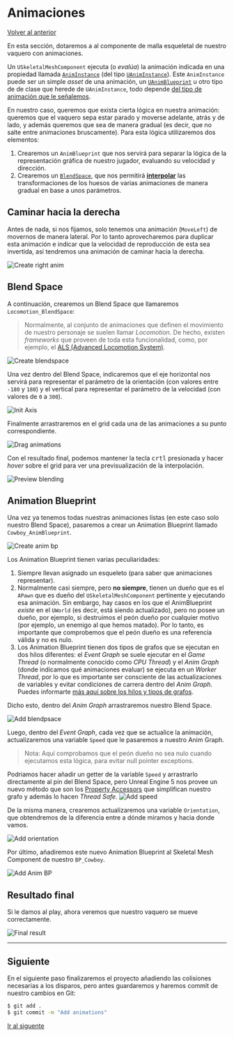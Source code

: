 # Animaciones

[Volver al anterior](04_input_routing.md)

En esta sección, dotaremos a al componente de malla esqueletal de nuestro vaquero con animaciones.

Un `USkeletalMeshComponent` ejecuta (o _evalúa_) la animación indicada en una propiedad llamada [`AnimInstance`](https://github.com/EpicGames/UnrealEngine/blob/38aabe84016d888c4f83875601146c0c852ebaaa/Engine/Source/Runtime/Engine/Classes/Components/SkeletalMeshComponent.h#L92) (del tipo [`UAnimInstance`](https://github.com/EpicGames/UnrealEngine/blob/38aabe84016d888c4f83875601146c0c852ebaaa/Engine/Source/Runtime/Engine/Classes/Animation/AnimInstance.h#L362)). Este `AnimInstance` puede ser un simple _asset_ de una animación, un [`UAnimBlueprint`](https://github.com/EpicGames/UnrealEngine/blob/38aabe84016d888c4f83875601146c0c852ebaaa/Engine/Source/Runtime/Engine/Classes/Animation/AnimBlueprint.h#L77) u otro tipo de de clase que herede de `UAnimInstance`, todo depende [del tipo de animación que le señalemos](https://github.com/EpicGames/UnrealEngine/blob/38aabe84016d888c4f83875601146c0c852ebaaa/Engine/Source/Runtime/Engine/Classes/Components/SkeletalMeshComponent.h#L190-L193).

En nuestro caso, queremos que exista cierta lógica en nuestra animación: queremos que el vaquero sepa estar parado y moverse adelante, atrás y de lado, y además queremos que sea de manera gradual (es decir, que no salte entre animaciones bruscamente). Para esta lógica utilizaremos dos elementos:
1. Crearemos un `AnimBlueprint` que nos servirá para separar la lógica de la representación gráfica de nuestro jugador, evaluando su velocidad y dirección.
2. Crearemos un [`BlendSpace`](https://docs.unrealengine.com/5.0/en-US/blend-spaces-in-unreal-engine/), que nos permitirá [**interpolar**](https://en.wikipedia.org/wiki/Interpolation) las transformaciones de los huesos de varias animaciones de manera gradual en base a unos parámetros.

## Caminar hacia la derecha

Antes de nada, si nos fijamos, solo tenemos una animación (`MoveLeft`) de movernos de manera lateral. Por lo tanto aprovecharemos para duplicar esta animación e indicar que la velocidad de reproducción de esta sea invertida, así tendremos una animación de caminar hacia la derecha.

![Create right anim](images/05_animations/create_right_anim.gif)

## Blend Space

A continuación, crearemos un Blend Space que llamaremos `Locomotion_BlendSpace`:
> Normalmente, al conjunto de animaciones que definen el movimiento de nuestro personaje se suelen llamar _Locomotion_. De hecho, existen _frameworks_ que proveen de toda esta funcionalidad, como, por ejemplo, el [ALS (Advanced Locomotion System)](https://www.unrealengine.com/marketplace/en-US/product/advanced-locomotion-system-v1).

![Create blendspace](images/05_animations/create_blendspace.gif)

Una vez dentro del Blend Space, indicaremos que el eje horizontal nos servirá para representar el parámetro de la orientación (con valores entre `-180` y `180`) y el vertical para representar el parámetro de la velocidad (con valores de `0` a `300`).

![Init Axis](images/05_animations/init_axis.gif)

Finalmente arrastraremos en el grid cada una de las animaciones a su punto correspondiente.

![Drag animations](images/05_animations/drag_animations.gif)

Con el resultado final, podemos mantener la tecla <kbd>crtl</kbd> presionada y hacer _hover_ sobre el grid para ver una previsualización de la interpolación.

![Preview blending](images/05_animations/preview_blending.gif)


## Animation Blueprint

Una vez ya tenemos todas nuestras animaciones listas (en este caso solo nuestro Blend Space), pasaremos a crear un Animation Blueprint llamado `Cowboy_AnimBlueprint`.

![Create anim bp](images/05_animations/create_anim_bp.gif)

Los Animation Blueprint tienen varias peculiaridades:
1. Siempre llevan asignado un esqueleto (para saber que animaciones representar).
2. Normalmente casi siempre, pero **no siempre**, tienen un dueño que es el `APawn` que es dueño del `USkeletalMeshComponent` pertinente y ejecutando esa animación. Sin embargo, hay casos en los que el AnimBlueprint _existe_ en el `UWorld` (es decir, está siendo actualizado), pero no posee un dueño, por ejemplo, si destruimos el peón dueño por cualquier motivo (por ejemplo, un enemigo al que hemos matado). Por lo tanto, es importante que comprobemos que el peón dueño es una referencia válida y no es nulo.
3. Los Animation Blueprint tienen dos tipos de grafos que se ejecutan en dos hilos diferentes: el _Event Graph_ se suele ejecutar en el _Game Thread_ (o normalmente conocido como _CPU Thread_) y el _Anim Graph_ (donde indicamos qué animaciones evaluar) se ejecuta en un _Worker Thread_, por lo que es importante ser consciente de las actualizaciones de variables y evitar condiciones de carrera dentro del _Anim Graph_. Puedes informarte [más aquí sobre los hilos y tipos de grafos](https://docs.unrealengine.com/5.0/en-US/graphing-in-animation-blueprints-in-unreal-engine/).

Dicho esto, dentro del _Anim Graph_ arrastraremos nuestro Blend Space.

![Add blendpsace](images/05_animations/add_blendspace.gif)

Luego, dentro del _Event Graph_, cada vez que se actualice la animación, actualizaremos una variable `Speed` que le pasaremos a nuestro Anim Graph.

> Nota: Aquí comprobamos que el peón dueño no sea nulo cuando ejecutamos esta lógica, para evitar null pointer exceptions.

Podriamos hacer añadir un getter de la variable `Speed` y arrastrarlo directamente al pin del Blend Space, pero Unreal Engine 5 nos provee un nuevo método que son los [Property Accessors](https://docs.unrealengine.com/5.0/en-US/graphing-in-animation-blueprints-in-unreal-engine/#propertyaccess) que simplifican nuestro grafo y además lo hacen _Thread Safe_.
![Add speed](images/05_animations/add_speed.gif)

De la misma manera, crearemos actualizaremos una variable `Orientation`, que obtendremos de la diferencia entre a dónde miramos y hacia donde vamos.

![Add orientation](images/05_animations/add_orientation.gif)

Por último, añadiremos este nuevo Animation Blueprint al Skeletal Mesh Component de nuestro `BP_Cowboy`.

![Add Anim BP](images/05_animations/add_anim_bp.gif)

## Resultado final

Si le damos al play, ahora veremos que nuestro vaquero se mueve correctamente.

![Final result](images/05_animations/result.gif)

---

## Siguiente

En el siguiente paso finalizaremos el proyecto añadiendo las colisiones necesarias a los disparos, pero antes guardaremos y haremos commit de nuestro cambios en Git:

```sh
$ git add .
$ git commit -m "Add animations"
```


[Ir al siguente](06_collisions_and_following.md)
